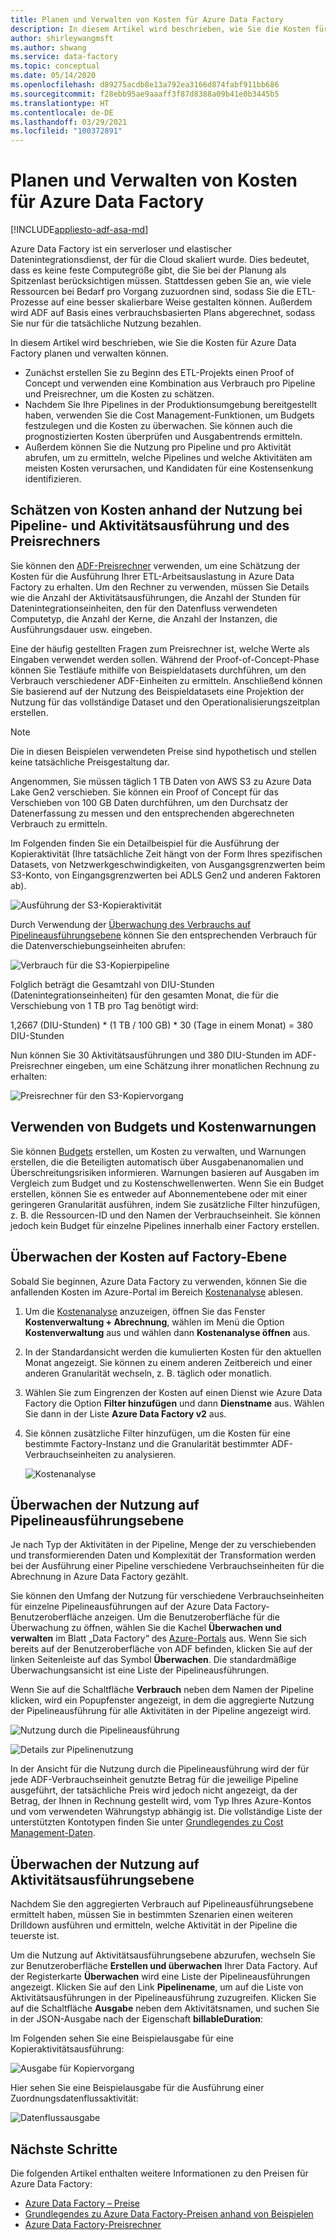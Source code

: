 ```yaml
---
title: Planen und Verwalten von Kosten für Azure Data Factory
description: In diesem Artikel wird beschrieben, wie Sie die Kosten für Azure Data Factory planen und verwalten können.
author: shirleywangmsft
ms.author: shwang
ms.service: data-factory
ms.topic: conceptual
ms.date: 05/14/2020
ms.openlocfilehash: d89275acdb8e13a792ea3166d874fabf911bb686
ms.sourcegitcommit: f28ebb95ae9aaaff3f87d8388a09b41e0b3445b5
ms.translationtype: HT
ms.contentlocale: de-DE
ms.lasthandoff: 03/29/2021
ms.locfileid: "100372891"
---
```

# <a name="plan-and-manage-costs-for-azure-data-factory"></a>Planen und Verwalten von Kosten für Azure Data Factory

[!INCLUDE[appliesto-adf-asa-md](includes/appliesto-adf-asa-md.md)]

Azure Data Factory ist ein serverloser und elastischer Datenintegrationsdienst, der für die Cloud skaliert wurde.  Dies bedeutet, dass es keine feste Computegröße gibt, die Sie bei der Planung als Spitzenlast berücksichtigen müssen. Stattdessen geben Sie an, wie viele Ressourcen bei Bedarf pro Vorgang zuzuordnen sind, sodass Sie die ETL-Prozesse auf eine besser skalierbare Weise gestalten können. Außerdem wird ADF auf Basis eines verbrauchsbasierten Plans abgerechnet, sodass Sie nur für die tatsächliche Nutzung bezahlen.

In diesem Artikel wird beschrieben, wie Sie die Kosten für Azure Data Factory planen und verwalten können.

*   Zunächst erstellen Sie zu Beginn des ETL-Projekts einen Proof of Concept und verwenden eine Kombination aus Verbrauch pro Pipeline und Preisrechner, um die Kosten zu schätzen.
*   Nachdem Sie Ihre Pipelines in der Produktionsumgebung bereitgestellt haben, verwenden Sie die Cost Management-Funktionen, um Budgets festzulegen und die Kosten zu überwachen. Sie können auch die prognostizierten Kosten überprüfen und Ausgabentrends ermitteln.
*   Außerdem können Sie die Nutzung pro Pipeline und pro Aktivität abrufen, um zu ermitteln, welche Pipelines und welche Aktivitäten am meisten Kosten verursachen, und Kandidaten für eine Kostensenkung identifizieren.

## <a name="estimate-costs-using-pipeline-and-activity-run-consumption-and-pricing-calculator"></a>Schätzen von Kosten anhand der Nutzung bei Pipeline- und Aktivitätsausführung und des Preisrechners

Sie können den [ADF-Preisrechner](https://azure.microsoft.com/pricing/calculator/?service=data-factory) verwenden, um eine Schätzung der Kosten für die Ausführung Ihrer ETL-Arbeitsauslastung in Azure Data Factory zu erhalten.  Um den Rechner zu verwenden, müssen Sie Details wie die Anzahl der Aktivitätsausführungen, die Anzahl der Stunden für Datenintegrationseinheiten, den für den Datenfluss verwendeten Computetyp, die Anzahl der Kerne, die Anzahl der Instanzen, die Ausführungsdauer usw. eingeben.

Eine der häufig gestellten Fragen zum Preisrechner ist, welche Werte als Eingaben verwendet werden sollen.  Während der Proof-of-Concept-Phase können Sie Testläufe mithilfe von Beispieldatasets durchführen, um den Verbrauch verschiedener ADF-Einheiten zu ermitteln.  Anschließend können Sie basierend auf der Nutzung des Beispieldatasets eine Projektion der Nutzung für das vollständige Dataset und den Operationalisierungszeitplan erstellen.

> [!NOTE]
> Die in diesen Beispielen verwendeten Preise sind hypothetisch und stellen keine tatsächliche Preisgestaltung dar.

Angenommen, Sie müssen täglich 1 TB Daten von AWS S3 zu Azure Data Lake Gen2 verschieben.  Sie können ein Proof of Concept für das Verschieben von 100 GB Daten durchführen, um den Durchsatz der Datenerfassung zu messen und den entsprechenden abgerechneten Verbrauch zu ermitteln.

Im Folgenden finden Sie ein Detailbeispiel für die Ausführung der Kopieraktivität (Ihre tatsächliche Zeit hängt von der Form Ihres spezifischen Datasets, von Netzwerkgeschwindigkeiten, von Ausgangsgrenzwerten beim S3-Konto, von Eingangsgrenzwerten bei ADLS Gen2 und anderen Faktoren ab).

![Ausführung der S3-Kopieraktivität](media/plan-manage-costs/s3-copy-run-details.png)

Durch Verwendung der [Überwachung des Verbrauchs auf Pipelineausführungsebene](#monitor-consumption-at-pipeline-run-level) können Sie den entsprechenden Verbrauch für die Datenverschiebungseinheiten abrufen:

![Verbrauch für die S3-Kopierpipeline](media/plan-manage-costs/s3-copy-pipeline-consumption.png)

Folglich beträgt die Gesamtzahl von DIU-Stunden (Datenintegrationseinheiten) für den gesamten Monat, die für die Verschiebung von 1 TB pro Tag benötigt wird:

1,2667 (DIU-Stunden) * (1 TB / 100 GB) * 30 (Tage in einem Monat) = 380 DIU-Stunden

Nun können Sie 30 Aktivitätsausführungen und 380 DIU-Stunden im ADF-Preisrechner eingeben, um eine Schätzung ihrer monatlichen Rechnung zu erhalten:

![Preisrechner für den S3-Kopiervorgang](media/plan-manage-costs/s3-copy-pricing-calculator.png)

## <a name="use-budgets-and-cost-alerts"></a>Verwenden von Budgets und Kostenwarnungen

Sie können [Budgets](../cost-management-billing/costs/tutorial-acm-create-budgets.md) erstellen, um Kosten zu verwalten, und Warnungen erstellen, die die Beteiligten automatisch über Ausgabenanomalien und Überschreitungsrisiken informieren.  Warnungen basieren auf Ausgaben im Vergleich zum Budget und zu Kostenschwellenwerten.  Wenn Sie ein Budget erstellen, können Sie es entweder auf Abonnementebene oder mit einer geringeren Granularität ausführen, indem Sie zusätzliche Filter hinzufügen, z. B. die Ressourcen-ID und den Namen der Verbrauchseinheit.  Sie können jedoch kein Budget für einzelne Pipelines innerhalb einer Factory erstellen.

## <a name="monitor-costs-at-factory-level"></a>Überwachen der Kosten auf Factory-Ebene

Sobald Sie beginnen, Azure Data Factory zu verwenden, können Sie die anfallenden Kosten im Azure-Portal im Bereich [Kostenanalyse](../cost-management-billing/costs/quick-acm-cost-analysis.md) ablesen.

1. Um die [Kostenanalyse](../cost-management-billing/costs/quick-acm-cost-analysis.md) anzuzeigen, öffnen Sie das Fenster **Kostenverwaltung + Abrechnung**, wählen im Menü die Option **Kostenverwaltung** aus und wählen dann **Kostenanalyse öffnen** aus.
2. In der Standardansicht werden die kumulierten Kosten für den aktuellen Monat angezeigt.  Sie können zu einem anderen Zeitbereich und einer anderen Granularität wechseln, z. B. täglich oder monatlich.
3. Wählen Sie zum Eingrenzen der Kosten auf einen Dienst wie Azure Data Factory die Option **Filter hinzufügen** und dann **Dienstname** aus.  Wählen Sie dann in der Liste **Azure Data Factory v2** aus.
4. Sie können zusätzliche Filter hinzufügen, um die Kosten für eine bestimmte Factory-Instanz und die Granularität bestimmter ADF-Verbrauchseinheiten zu analysieren.

   ![Kostenanalyse](media/plan-manage-costs/cost-analysis.png)

## <a name="monitor-consumption-at-pipeline-run-level"></a>Überwachen der Nutzung auf Pipelineausführungsebene

Je nach Typ der Aktivitäten in der Pipeline, Menge der zu verschiebenden und transformierenden Daten und Komplexität der Transformation werden bei der Ausführung einer Pipeline verschiedene Verbrauchseinheiten für die Abrechnung in Azure Data Factory gezählt.

Sie können den Umfang der Nutzung für verschiedene Verbrauchseinheiten für einzelne Pipelineausführungen auf der Azure Data Factory-Benutzeroberfläche anzeigen. Um die Benutzeroberfläche für die Überwachung zu öffnen, wählen Sie die Kachel **Überwachen und verwalten** im Blatt „Data Factory“ des [Azure-Portals](https://portal.azure.com/) aus. Wenn Sie sich bereits auf der Benutzeroberfläche von ADF befinden, klicken Sie auf der linken Seitenleiste auf das Symbol **Überwachen**. Die standardmäßige Überwachungsansicht ist eine Liste der Pipelineausführungen.

Wenn Sie auf die Schaltfläche **Verbrauch** neben dem Namen der Pipeline klicken, wird ein Popupfenster angezeigt, in dem die aggregierte Nutzung der Pipelineausführung für alle Aktivitäten in der Pipeline angezeigt wird.

![Nutzung durch die Pipelineausführung](media/plan-manage-costs/pipeline-run-consumption.png)

![Details zur Pipelinenutzung](media/plan-manage-costs/pipeline-consumption-details.png)

In der Ansicht für die Nutzung durch die Pipelineausführung wird der für jede ADF-Verbrauchseinheit genutzte Betrag für die jeweilige Pipeline ausgeführt, der tatsächliche Preis wird jedoch nicht angezeigt, da der Betrag, der Ihnen in Rechnung gestellt wird, vom Typ Ihres Azure-Kontos und vom verwendeten Währungstyp abhängig ist.  Die vollständige Liste der unterstützten Kontotypen finden Sie unter [Grundlegendes zu Cost Management-Daten](../cost-management-billing/costs/understand-cost-mgt-data.md).

## <a name="monitor-consumption-at-activity-run-level"></a>Überwachen der Nutzung auf Aktivitätsausführungsebene
Nachdem Sie den aggregierten Verbrauch auf Pipelineausführungsebene ermittelt haben, müssen Sie in bestimmten Szenarien einen weiteren Drilldown ausführen und ermitteln, welche Aktivität in der Pipeline die teuerste ist.

Um die Nutzung auf Aktivitätsausführungsebene abzurufen, wechseln Sie zur Benutzeroberfläche **Erstellen und überwachen** Ihrer Data Factory. Auf der Registerkarte **Überwachen** wird eine Liste der Pipelineausführungen angezeigt. Klicken Sie auf den Link **Pipelinename**, um auf die Liste von Aktivitätsausführungen in der Pipelineausführung zuzugreifen.  Klicken Sie auf die Schaltfläche **Ausgabe** neben dem Aktivitätsnamen, und suchen Sie in der JSON-Ausgabe nach der Eigenschaft **billableDuration**:

Im Folgenden sehen Sie eine Beispielausgabe für eine Kopieraktivitätsausführung:

![Ausgabe für Kopiervorgang](media/plan-manage-costs/copy-output.png)

Hier sehen Sie eine Beispielausgabe für die Ausführung einer Zuordnungsdatenflussaktivität:

![Datenflussausgabe](media/plan-manage-costs/dataflow-output.png)

## <a name="next-steps"></a>Nächste Schritte

Die folgenden Artikel enthalten weitere Informationen zu den Preisen für Azure Data Factory:

- [Azure Data Factory – Preise](https://azure.microsoft.com/pricing/details/data-factory/ssis/)
- [Grundlegendes zu Azure Data Factory-Preisen anhand von Beispielen](./pricing-concepts.md)
- [Azure Data Factory-Preisrechner](https://azure.microsoft.com/pricing/calculator/?service=data-factory)